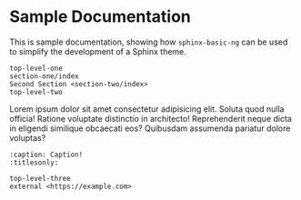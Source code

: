 # Sample Documentation

This is sample documentation, showing how `sphinx-basic-ng` can be used to
simplify the development of a Sphinx theme.

```{toctree}
top-level-one
section-one/index
Second Section <section-two/index>
top-level-two
```

Lorem ipsum dolor sit amet consectetur adipisicing elit. Soluta quod nulla
officia! Ratione voluptate distinctio in architecto! Reprehenderit neque dicta
in eligendi similique obcaecati eos? Quibusdam assumenda pariatur dolore
voluptas?

```{toctree}
:caption: Caption!
:titlesonly:

top-level-three
external <https://example.com>
```
